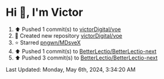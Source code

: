 <h1>Hi 👋, I'm Victor </h1>

<!--RECENT_ACTIVITY:start-->
1. ⬆️ Pushed 1 commit(s) to [victorDigital/voe](https://github.com/victorDigital/voe)<br>
2. 📔 Created new repository [victorDigital/voe](https://github.com/victorDigital/voe)<br>
3. ⭐ Starred [pngwn/MDsveX](https://github.com/pngwn/MDsveX)<br>
4. ⬆️ Pushed 1 commit(s) to [BetterLectio/BetterLectio-next](https://github.com/BetterLectio/BetterLectio-next)<br>
5. ⬆️ Pushed 3 commit(s) to [BetterLectio/BetterLectio-next](https://github.com/BetterLectio/BetterLectio-next)<br>
<!--RECENT_ACTIVITY:end-->

<!--RECENT_ACTIVITY:last_update-->
Last Updated: Monday, May 6th, 2024, 3:34:20 AM
<!--RECENT_ACTIVITY:last_update_end-->
